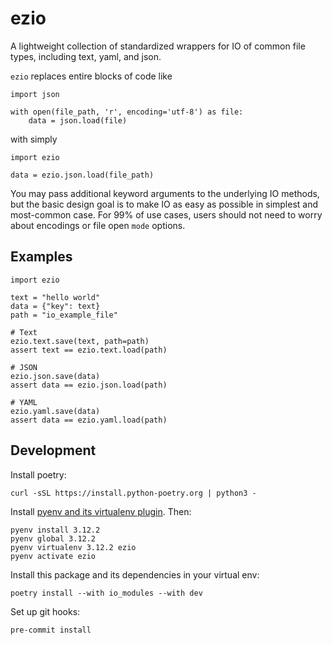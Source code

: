 # ezio

A lightweight collection of standardized wrappers for IO of common file types, including text, yaml, and json.

`ezio` replaces entire blocks of code like 
```
import json

with open(file_path, 'r', encoding='utf-8') as file:
    data = json.load(file)
```
with simply
```
import ezio

data = ezio.json.load(file_path)
```

You may pass additional keyword arguments to the underlying IO methods, but the basic design goal is to make IO as easy as possible in simplest and most-common case. For 99% of use cases, users should not need to worry about encodings or file open `mode` options.

## Examples

```
import ezio

text = "hello world"
data = {"key": text}
path = "io_example_file"

# Text
ezio.text.save(text, path=path)
assert text == ezio.text.load(path)

# JSON
ezio.json.save(data)
assert data == ezio.json.load(path)

# YAML
ezio.yaml.save(data)
assert data == ezio.yaml.load(path)
```

## Development

Install poetry:
```
curl -sSL https://install.python-poetry.org | python3 -
```

Install [pyenv and its virtualenv plugin](https://github.com/pyenv/pyenv-virtualenv). Then:
```
pyenv install 3.12.2
pyenv global 3.12.2
pyenv virtualenv 3.12.2 ezio
pyenv activate ezio
```

Install this package and its dependencies in your virtual env:
```
poetry install --with io_modules --with dev
```

Set up git hooks:
```
pre-commit install
```
